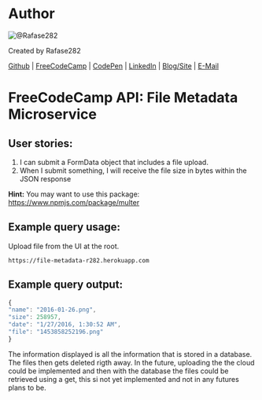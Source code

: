 # Author
![@Rafase282](https://avatars0.githubusercontent.com/Rafase282?&s=128)

Created by Rafase282

[Github](https://github.com/Rafase282) | [FreeCodeCamp](http://www.freecodecamp.com/rafase282) | [CodePen](http://codepen.io/Rafase282/) | [LinkedIn](https://www.linkedin.com/in/rafase282) | [Blog/Site](https://rafase282.wordpress.com/) | [E-Mail](mailto:rafase282@gmail.com)

# FreeCodeCamp API: File Metadata Microservice
## User stories:
1. I can submit a FormData object that includes a file upload.
2. When I submit something, I will receive the file size in bytes within the JSON response

**Hint:** You may want to use this package: https://www.npmjs.com/package/multer

## Example query usage:

Upload file from the UI at the root.
```text
https://file-metadata-r282.herokuapp.com
```

## Example query output:

```js
{
"name": "2016-01-26.png",
"size": 258957,
"date": "1/27/2016, 1:30:52 AM",
"file": "1453858252196.png"
}
```

The information displayed is all the information that is stored in a database. The files then gets deleted rigth away.
In the future, uploading the the cloud could be implemented and then with the database the files could be retrieved using a get, this si not yet implemented and not in any futures plans to be.